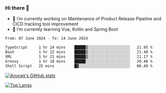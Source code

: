### Hi there 👋

- 🔭 I’m currently working on Maintenance of Product Release Pipeline and CICD tracking tool improvement
- 🌱 I’m currently learning Vue, Kotlin and Spring Boot

<!--START_SECTION:waka-->

```txt
From: 07 June 2024 - To: 14 June 2024

TypeScript     1 hr 24 mins    █████▒░░░░░░░░░░░░░░░░░░░   21.95 %
Bash           1 hr 22 mins    █████▒░░░░░░░░░░░░░░░░░░░   21.40 %
XML            1 hr 21 mins    █████▒░░░░░░░░░░░░░░░░░░░   21.17 %
Groovy         1 hr 18 mins    █████░░░░░░░░░░░░░░░░░░░░   20.48 %
Shell Script   25 mins         █▓░░░░░░░░░░░░░░░░░░░░░░░   06.49 %
```

<!--END_SECTION:waka-->

[![Anurag's GitHub stats](https://github-readme-stats.vercel.app/api?username=yunhao981&show_icons=true&theme=solarized-dark)](https://github.com/anuraghazra/github-readme-stats)

[![Top Langs](https://github-readme-stats.vercel.app/api/top-langs/?username=yunhao981&theme=solarized-dark&layout=compact)](https://github.com/anuraghazra/github-readme-stats)

<!--
**yunhao981/yunhao981** is a ✨ _special_ ✨ repository because its `README.md` (this file) appears on your GitHub profile.

Here are some ideas to get you started:

- 🔭 I’m currently working on Maintenance of Release Pipeline and CICD tracking tool improvement
- 🌱 I’m currently learning Vue, Kotlin and Spring Boot
- 👯 I’m looking to collaborate on ...
- 🤔 I’m looking for help with ...
- 💬 Ask me about ...
- 📫 How to reach me: ...
- 😄 Pronouns: ...
- ⚡ Fun fact: ...
-->


